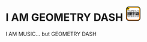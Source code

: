 # I AM GEOMETRY DASH <img src="logo.png" width="40" alt="the mod's logo" />
I AM MUSIC... but GEOMETRY DASH
